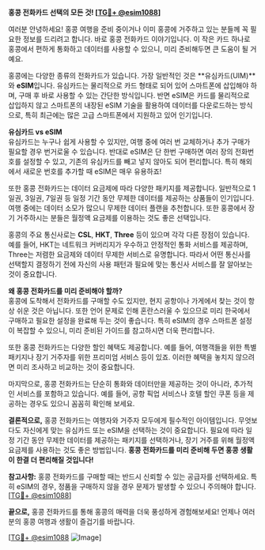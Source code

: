 **홍콩 전화카드 선택의 모든 것! [[TG💪+ @esim1088](https://t.me/s/esim1088)]**

여러분 안녕하세요! 홍콩 여행을 준비 중이거나 이미 홍콩에 거주하고 있는 분들께 꼭 필요한 정보를 드리려고 합니다. 바로 홍콩 전화카드 이야기입니다. 이 작은 카드 하나로 홍콩에서 편하게 통화하고 데이터를 사용할 수 있으니, 미리 준비해두면 큰 도움이 될 거예요.

홍콩에는 다양한 종류의 전화카드가 있습니다. 가장 일반적인 것은 **유심카드(UIM)**와 **eSIM**입니다. 유심카드는 물리적으로 카드 형태로 되어 있어 스마트폰에 삽입해야 하며, 구매 후 바로 사용할 수 있는 간단한 방식입니다. 반면 eSIM은 카드를 물리적으로 삽입하지 않고 스마트폰의 내장된 eSIM 기술을 활용하여 데이터를 다운로드하는 방식으로, 특히 최근에는 많은 고급 스마트폰에서 지원하고 있어 인기입니다.

**유심카드 vs eSIM**  
유심카드는 누구나 쉽게 사용할 수 있지만, 여행 중에 여러 번 교체하거나 추가 구매가 필요할 경우 번거로울 수 있습니다. 반대로 eSIM은 단 한번 구매하면 여러 장의 전화번호를 설정할 수 있고, 기존의 유심카드를 빼고 넣지 않아도 되어 편리합니다. 특히 해외에서 새로운 번호를 추가할 때 eSIM은 매우 유용하죠!

또한 홍콩 전화카드는 데이터 요금제에 따라 다양한 패키지를 제공합니다. 일반적으로 1일권, 3일권, 7일권 등 일정 기간 동안 무제한 데이터를 제공하는 상품들이 인기입니다. 여행 중에는 데이터 소모가 많으니 무제한 데이터 플랜을 추천합니다. 또한 홍콩에서 장기 거주하시는 분들은 월정액 요금제를 이용하는 것도 좋은 선택입니다.

홍콩의 주요 통신사로는 **CSL**, **HKT**, **Three** 등이 있으며 각각 다른 장점이 있습니다. 예를 들어, HKT는 네트워크 커버리지가 우수하고 안정적인 통화 서비스를 제공하며, Three는 저렴한 요금제와 데이터 무제한 서비스로 유명합니다. 따라서 어떤 통신사를 선택할지 결정하기 전에 자신의 사용 패턴과 필요에 맞는 통신사 서비스를 잘 알아보는 것이 중요합니다.

**왜 홍콩 전화카드를 미리 준비해야 할까?**  
홍콩에 도착해서 전화카드를 구매할 수도 있지만, 현지 공항이나 가게에서 찾는 것이 항상 쉬운 것은 아닙니다. 또한 언어 문제로 인해 혼란스러울 수 있으므로 미리 한국에서 구매하고 필요한 설정을 완료해 두는 것이 좋습니다. 특히 eSIM의 경우 스마트폰 설정이 복잡할 수 있으니, 미리 준비된 가이드를 참고하시면 더욱 편리합니다.

또한 홍콩 전화카드는 다양한 할인 혜택도 제공합니다. 예를 들어, 여행객들을 위한 특별 패키지나 장기 거주자를 위한 프리미엄 서비스 등이 있죠. 이러한 혜택을 놓치지 않으려면 미리 조사하고 비교하는 것이 중요합니다.

마지막으로, 홍콩 전화카드는 단순히 통화와 데이터만을 제공하는 것이 아니라, 추가적인 서비스를 포함하고 있습니다. 예를 들어, 공항 픽업 서비스나 호텔 할인 쿠폰 등을 제공하는 경우도 있으니 꼼꼼히 확인해 보세요.

**결론적으로,** 홍콩 전화카드는 여행자와 거주자 모두에게 필수적인 아이템입니다. 무엇보다도 자신에게 맞는 유심카드 또는 eSIM을 선택하는 것이 중요합니다. 필요에 따라 일정 기간 동안 무제한 데이터를 제공하는 패키지를 선택하거나, 장기 거주를 위해 월정액 요금제를 사용하는 것도 좋은 방법입니다. **홍콩 전화카드를 미리 준비해 두면 홍콩 생활이 한결 더 편리해질 것입니다!**

**참고사항:** 홍콩 전화카드를 구매할 때는 반드시 신뢰할 수 있는 공급자를 선택하세요. 특히 eSIM의 경우, 정품을 구매하지 않을 경우 문제가 발생할 수 있으니 주의해야 합니다. [[TG💪+ @esim1088](https://t.me/s/esim1088)]

**끝으로,** 홍콩 전화카드를 통해 홍콩의 매력을 더욱 풍성하게 경험해보세요! 언제나 여러분의 홍콩 여행과 생활이 즐겁기를 바랍니다. 

[[TG💪+ @esim1088](https://t.me/s/esim1088) ![Image](https://i.postimg.cc/Y0z9fWf4/image.png)]